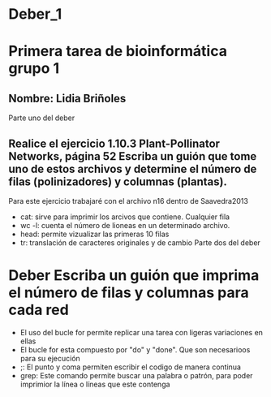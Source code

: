 # Deber_1
# Primera tarea de bioinformática grupo 1
## Nombre: Lidia Briñoles
Parte uno del deber
## Realice el ejercicio 1.10.3 Plant-Pollinator Networks, página 52 Escriba un guión que tome uno de estos archivos y determine el número de filas (polinizadores) y columnas (plantas). 
Para este ejercicio trabajaré con el archivo n16 dentro de Saavedra2013
- cat: sirve para imprimir los arcivos que contiene. Cualquier fila 
- wc -l: cuenta el número de lioneas en un determinado archivo. 
- head: permite vizualizar las primeras 10 filas 
- tr: translación de caracteres originales y de cambio
Parte dos del deber
# Deber Escriba un guión que imprima el número de filas y columnas para cada red 
- El uso del bucle for permite replicar una tarea con ligeras variaciones en ellas
- El bucle for esta compuesto por "do" y "done". Que son necesarioos para su ejecución 
- ;: El punto y coma permiten escribir el codigo de manera continua
- grep: Este comando permite buscar una palabra o patrón, para poder imprimior la línea o líneas que este contenga
